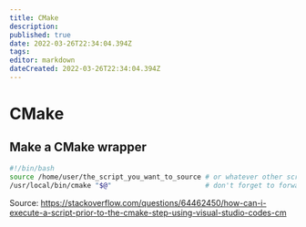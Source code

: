 ```yaml
---
title: CMake
description: 
published: true
date: 2022-03-26T22:34:04.394Z
tags: 
editor: markdown
dateCreated: 2022-03-26T22:34:04.394Z
---
```


# CMake
## Make a CMake wrapper

```bash
#!/bin/bash
source /home/user/the_script_you_want_to_source # or whatever other script you want to have executed
/usr/local/bin/cmake "$@"                       # don't forget to forward the passed parameters
```

Source: https://stackoverflow.com/questions/64462450/how-can-i-execute-a-script-prior-to-the-cmake-step-using-visual-studio-codes-cm